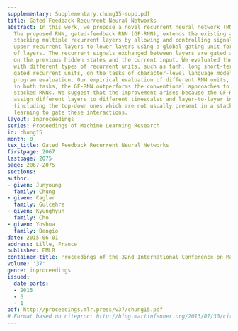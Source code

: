```yaml
---
supplementary: Supplementary:chung15-supp.pdf
title: Gated Feedback Recurrent Neural Networks
abstract: In this work, we propose a novel recurrent neural network (RNN) architecture.
  The proposed RNN, gated-feedback RNN (GF-RNN), extends the existing approach of
  stacking multiple recurrent layers by allowing and controlling signals flowing from
  upper recurrent layers to lower layers using a global gating unit for each pair
  of layers. The recurrent signals exchanged between layers are gated adaptively based
  on the previous hidden states and the current input. We evaluated the proposed GF-RNN
  with different types of recurrent units, such as tanh, long short-term memory and
  gated recurrent units, on the tasks of character-level language modeling and Python
  program evaluation. Our empirical evaluation of different RNN units, revealed that
  in both tasks, the GF-RNN outperforms the conventional approaches to build deep
  stacked RNNs. We suggest that the improvement arises because the GF-RNN can adaptively
  assign different layers to different timescales and layer-to-layer interactions
  (including the top-down ones which are not usually present in a stacked RNN) by
  learning to gate these interactions.
layout: inproceedings
series: Proceedings of Machine Learning Research
id: chung15
month: 0
tex_title: Gated Feedback Recurrent Neural Networks
firstpage: 2067
lastpage: 2075
page: 2067-2075
sections: 
author:
- given: Junyoung
  family: Chung
- given: Caglar
  family: Gulcehre
- given: Kyunghyun
  family: Cho
- given: Yoshua
  family: Bengio
date: 2015-06-01
address: Lille, France
publisher: PMLR
container-title: Proceedings of the 32nd International Conference on Machine Learning
volume: '37'
genre: inproceedings
issued:
  date-parts:
  - 2015
  - 6
  - 1
pdf: http://proceedings.mlr.press/v37/chung15.pdf
# Format based on citeproc: http://blog.martinfenner.org/2013/07/30/citeproc-yaml-for-bibliographies/
---
```

